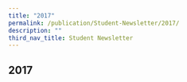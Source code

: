```yaml
---
title: "2017"
permalink: /publication/Student-Newsletter/2017/
description: ""
third_nav_title: Student Newsletter
---
```

## 2017

